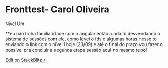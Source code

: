 # Fronttest- Carol Oliveira

Nível Um

**eu não tinha familiaridade com o angular então ainda tô desvendando o sistema de sessões com ele, como levei o fds e algumas horas nesse to enviando o link com o nível I hoje (23/09) e até o final do prazo vou fazer o possível pra concluir a segunda etapa sessão aqui no mesmo repo!



[Edit on StackBlitz ⚡️](https://stackblitz.com/edit/oliveira-fronttest-f2cdbh)
